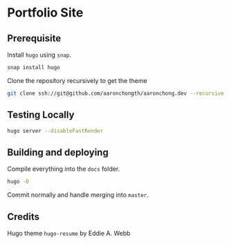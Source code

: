 # Portfolio Site

## Prerequisite

Install `hugo` using `snap`.

```bash
snap install hugo
```

Clone the repository recursively to get the theme

```bash
git clone ssh://git@github.com/aaronchongth/aaronchong.dev --recursive
```

## Testing Locally

```bash
hugo server --disableFastRender
```

## Building and deploying

Compile everything into the `docs` folder.

```bash
hugo -D
```

Commit normally and handle merging into `master`.

## Credits

Hugo theme `hugo-resume` by Eddie A. Webb
